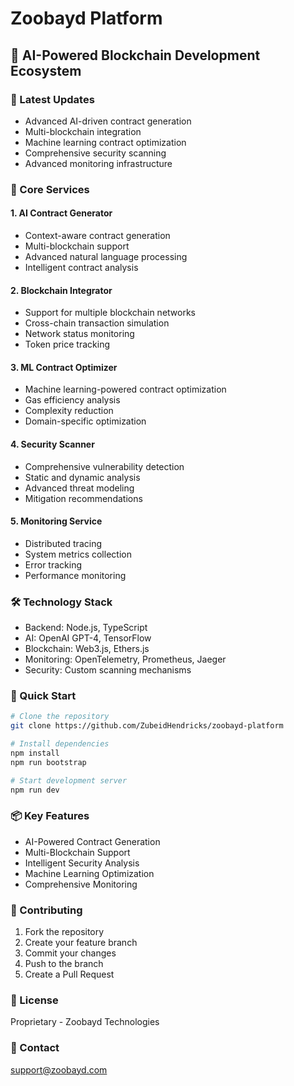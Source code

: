 # Zoobayd Platform

## 🚀 AI-Powered Blockchain Development Ecosystem

### 🌟 Latest Updates
- Advanced AI-driven contract generation
- Multi-blockchain integration
- Machine learning contract optimization
- Comprehensive security scanning
- Advanced monitoring infrastructure

### 🤖 Core Services

#### 1. AI Contract Generator
- Context-aware contract generation
- Multi-blockchain support
- Advanced natural language processing
- Intelligent contract analysis

#### 2. Blockchain Integrator
- Support for multiple blockchain networks
- Cross-chain transaction simulation
- Network status monitoring
- Token price tracking

#### 3. ML Contract Optimizer
- Machine learning-powered contract optimization
- Gas efficiency analysis
- Complexity reduction
- Domain-specific optimization

#### 4. Security Scanner
- Comprehensive vulnerability detection
- Static and dynamic analysis
- Advanced threat modeling
- Mitigation recommendations

#### 5. Monitoring Service
- Distributed tracing
- System metrics collection
- Error tracking
- Performance monitoring

### 🛠 Technology Stack
- Backend: Node.js, TypeScript
- AI: OpenAI GPT-4, TensorFlow
- Blockchain: Web3.js, Ethers.js
- Monitoring: OpenTelemetry, Prometheus, Jaeger
- Security: Custom scanning mechanisms

### 🚀 Quick Start
```bash
# Clone the repository
git clone https://github.com/ZubeidHendricks/zoobayd-platform

# Install dependencies
npm install
npm run bootstrap

# Start development server
npm run dev
```

### 📦 Key Features
- AI-Powered Contract Generation
- Multi-Blockchain Support
- Intelligent Security Analysis
- Machine Learning Optimization
- Comprehensive Monitoring

### 🤝 Contributing
1. Fork the repository
2. Create your feature branch
3. Commit your changes
4. Push to the branch
5. Create a Pull Request

### 📄 License
Proprietary - Zoobayd Technologies

### 📧 Contact
support@zoobayd.com
